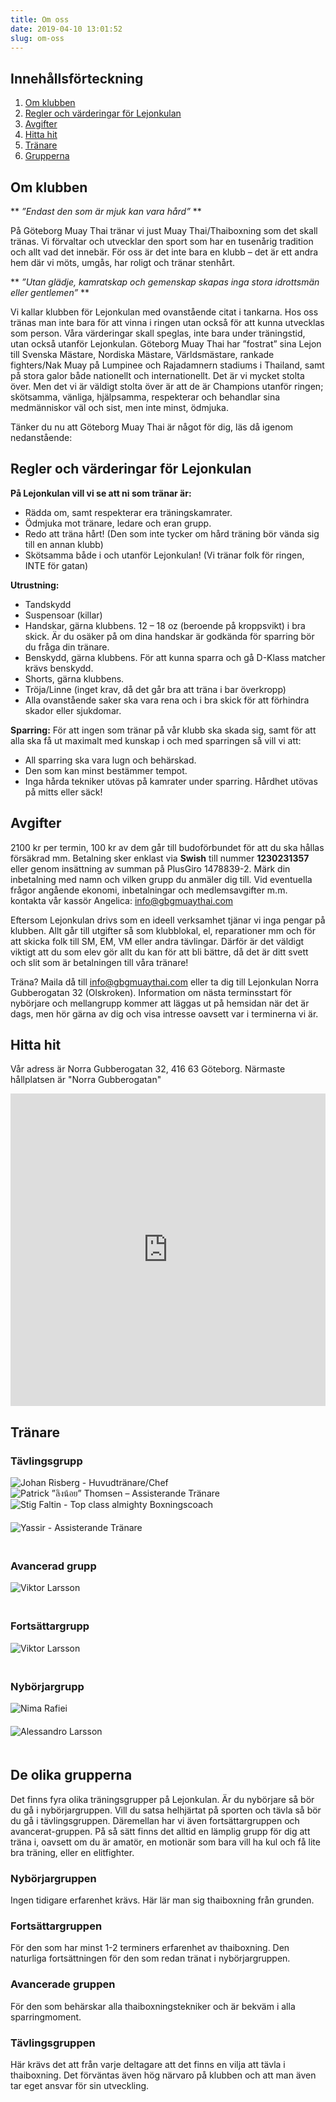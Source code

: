 ```yaml
---
title: Om oss
date: 2019-04-10 13:01:52
slug: om-oss
---
```


## Innehållsförteckning
1. [Om klubben](#om-klubben)
2. [Regler och värderingar för Lejonkulan](#regler)
3. [Avgifter](#avgifter)
4. [Hitta hit](#hitta-hit)
5. [Tränare](#tranare)
6. [Grupperna](#grupperna)

<a name="om-klubben"></a>
## Om klubben

**
*”Endast den som är mjuk kan vara hård”*
**

På Göteborg Muay Thai tränar vi just Muay Thai/Thaiboxning som det skall tränas. Vi förvaltar och utvecklar den sport som har en tusenårig tradition och allt vad det innebär. För oss är det inte bara en klubb – det är ett andra hem där vi möts, umgås, har roligt och tränar stenhårt.

**
*”Utan glädje, kamratskap och gemenskap skapas inga stora idrottsmän eller gentlemen”*
**

Vi kallar klubben för Lejonkulan med ovanstående citat i tankarna. Hos oss tränas man inte bara för att vinna i ringen utan också för att kunna utvecklas som person. Våra värderingar skall speglas, inte bara under träningstid, utan också utanför Lejonkulan.
Göteborg Muay Thai har ”fostrat” sina Lejon till Svenska Mästare, Nordiska Mästare, Världsmästare, rankade fighters/Nak Muay på Lumpinee och Rajadamnern stadiums i Thailand, samt på stora galor både nationellt och internationellt. Det är vi mycket stolta över. Men det vi är väldigt stolta över är att de är Champions utanför ringen; skötsamma, vänliga, hjälpsamma, respekterar och behandlar sina medmänniskor väl och sist, men inte minst, ödmjuka.

Tänker du nu att  Göteborg Muay Thai är något för dig, läs då igenom nedanstående:

<a name="regler"></a>
## Regler och värderingar för Lejonkulan

**På Lejonkulan vill vi se att ni som tränar är:**
- Rädda om, samt respekterar era träningskamrater.
- Ödmjuka mot tränare, ledare och eran grupp.
- Redo att träna hårt! (Den som inte tycker om hård träning bör vända sig till en annan klubb)
- Skötsamma både i och utanför Lejonkulan! (Vi tränar folk för ringen, INTE för gatan)

**Utrustning:**
- Tandskydd
- Suspensoar (killar)
- Handskar, gärna klubbens. 12 – 18 oz (beroende på kroppsvikt) i bra skick. Är du osäker på om dina handskar är godkända för sparring bör du fråga din tränare.
- Benskydd, gärna klubbens. För att kunna sparra och gå D-Klass matcher krävs benskydd.
- Shorts, gärna klubbens.
- Tröja/Linne (inget krav, då det går bra att träna i bar överkropp)
- Alla ovanstående saker ska vara rena och i bra skick för att förhindra skador eller sjukdomar.

**Sparring:**
För att ingen som tränar på vår klubb ska skada sig, samt för att alla ska få ut maximalt med kunskap i och med sparringen så vill vi att:

- All sparring ska vara lugn och behärskad.
- Den som kan minst bestämmer tempot.
- Inga hårda tekniker utövas på kamrater under sparring. Hårdhet utövas på mitts eller säck!

<a name="avgifter"></a>
## Avgifter

2100 kr per termin, 100 kr av dem går till budoförbundet för att du ska hållas försäkrad mm.
Betalning sker enklast via **Swish** till nummer **1230231357** eller genom insättning av summan på PlusGiro 1478839-2. Märk din inbetalning med namn och vilken grupp du anmäler dig till. Vid eventuella frågor angående ekonomi, inbetalningar och medlemsavgifter m.m. kontakta vår kassör Angelica: info@gbgmuaythai.com

Eftersom Lejonkulan drivs som en ideell verksamhet tjänar vi inga pengar på klubben. Allt går till utgifter så som klubblokal, el, reparationer mm och för att skicka folk till SM, EM, VM eller andra tävlingar. Därför är det väldigt viktigt att du som elev gör allt du kan för att bli bättre, då det är ditt svett och slit som är betalningen till våra tränare!

Träna? Maila då till info@gbgmuaythai.com eller ta dig till Lejonkulan Norra Gubberogatan 32 (Olskroken). Information om nästa terminsstart för nybörjare och mellangrupp kommer att läggas ut på hemsidan när det är dags, men hör gärna av dig och visa intresse oavsett var i terminerna vi är.

<a name="hitta-hit"></a>
## Hitta hit

Vår adress är Norra Gubberogatan 32, 416 63 Göteborg. Närmaste hållplatsen är "Norra Gubberogatan"

<div class="mapouter">
	<div class="gmap_canvas">
		<iframe width="100%" height="500" id="gmap_canvas" src="https://maps.google.com/maps?q=lejonkulan%20g%C3%B6teborg%20muay&t=&z=13&ie=UTF8&iwloc=&output=embed" frameborder="0" scrolling="no" marginheight="0" marginwidth="0"></iframe>
		<a href="https://www.emojilib.com"></a>
	</div>
</div>

<a name="tranare"></a>
## Tränare

### Tävlingsgrupp

<div class="trainer">
    <img src="index/risberg.jpg" alt="Johan Risberg - Huvudtränare/Chef">
</div>
<div class="trainer">
    <img src="index/thomsen-khru.jpg" alt="Patrick ”ลิงน้อย” Thomsen – Assisterande Tränare">
</div>
<div class="trainer" style="padding-bottom: 20px">
    <img src="index/stig.jpg" alt="Stig Faltin - Top class almighty Boxningscoach">
</div>
<div class="trainer" style="padding-bottom: 20px">
    <img src="index/ingen.jpg" alt="Yassir - Assisterande Tränare">
</div>
<div style="clear:both"></div>

### Avancerad grupp

<div class="trainer" style="padding-bottom: 20px">
    <img src="index/ingen.jpg" alt="Viktor Larsson">
</div>
<div style="clear:both"></div>

### Fortsättargrupp

<div class="trainer" style="padding-bottom: 20px">
    <img src="index/ingen.jpg" alt="Viktor Larsson">
</div>
<div style="clear:both"></div>

### Nybörjargrupp

<div class="trainer" style="padding-bottom: 20px">
    <img src="index/ingen.jpg" alt="Nima Rafiei">
</div>
<div class="trainer" style="padding-bottom: 20px">
    <img src="index/ingen.jpg" alt="Alessandro Larsson">
</div>
<div style="clear:both"></div>

<a name="grupperna"></a>
## De olika grupperna

Det finns fyra olika träningsgrupper på Lejonkulan. Är du nybörjare så bör du gå i nybörjargruppen. Vill du satsa helhjärtat på sporten och tävla så bör du gå i tävlingsgruppen. Däremellan har vi även fortsättargruppen och avancerat-gruppen. På så sätt finns det alltid en lämplig grupp för dig att träna i, oavsett om du är amatör, en motionär som bara vill ha kul och få lite bra träning, eller en elitfighter.

### Nybörjargruppen

Ingen tidigare erfarenhet krävs. Här lär man sig thaiboxning från grunden.

### Fortsättargruppen

För den som har minst 1-2 terminers erfarenhet av thaiboxning. Den naturliga fortsättningen för den som redan tränat i nybörjargruppen.

### Avancerade gruppen

För den som behärskar alla thaiboxningstekniker och är bekväm i alla sparringmoment.

### Tävlingsgruppen

Här krävs det att från varje deltagare att det finns en vilja att tävla i thaiboxning. Det förväntas även hög närvaro på klubben och att man även tar eget ansvar för sin utveckling.